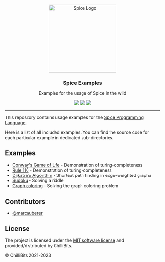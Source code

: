 <p align="center">
  <img alt="Spice Logo" src="https://github.com/spicelang/spice/raw/main/docs/docs/static/avatar.png" height="220" />
  <h3 align="center">Spice Examples</h3>
  <p align="center">Examples for the usage of Spice in the wild</p>
  <p align="center">
    <a target="_blank" href="./.github/workflows/ci.yml"><img src="https://github.com/spicelang/spice-examples/actions/workflows/ci.yml/badge.svg"></a>
    <a target="_blank" href="https://makeapullrequest.com"><img src="https://img.shields.io/badge/PRs-welcome-brightgreen.svg"></a>
    <a target="_blank" href="./LICENSE.md"><img src="https://img.shields.io/github/license/spicelang/spice-examples"></a>
  </p>
</p>

---

This repository contains usage examples for the [Spice Programming Language](https://github.com/spicelang/spice).

Here is a list of all included examples. You can find the source code for each particular example in dedicated sub-directories.

## Examples
-	[Conway's Game of Life](./game-of-life) - Demonstration of turing-completeness
-	[Rule 110](./rule-110) - Demonstration of turing-completeness
-	[Dijkstra's Algorithm](./dijkstra) - Shortest path finding in edge-weighted graphs
- [Sudoku](./sudoku) - Solving a riddle
- [Graph coloring](./graph-coloring) - Solving the graph coloring problem

## Contributors
-	[@marcauberer](https://github.com/marcauberer)

## License
The project is licensed under the [MIT software license](https://github.com/spicelang/spice-examples/blob/main/LICENSE) and provided/distributed by ChilliBits.

© ChilliBits 2021-2023
